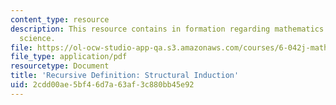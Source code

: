 ```yaml
---
content_type: resource
description: This resource contains in formation regarding mathematics for computer
  science.
file: https://ol-ocw-studio-app-qa.s3.amazonaws.com/courses/6-042j-mathematics-for-computer-science-spring-2015/2cdd00ae5bf46d7a63af3c880bb45e92_MIT6_042JS16_StructuralInd.pdf
file_type: application/pdf
resourcetype: Document
title: 'Recursive Definition: Structural Induction'
uid: 2cdd00ae-5bf4-6d7a-63af-3c880bb45e92
---
```

